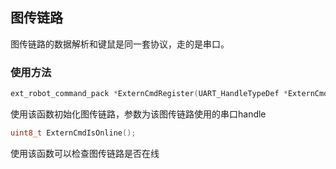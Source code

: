## 图传链路
图传链路的数据解析和键鼠是同一套协议，走的是串口。

### 使用方法

```c
ext_robot_command_pack *ExternCmdRegister(UART_HandleTypeDef *ExternCmdUsartHandle);
```

使用该函数初始化图传链路，参数为该图传链路使用的串口handle

```c
uint8_t ExternCmdIsOnline();
```

使用该函数可以检查图传链路是否在线


